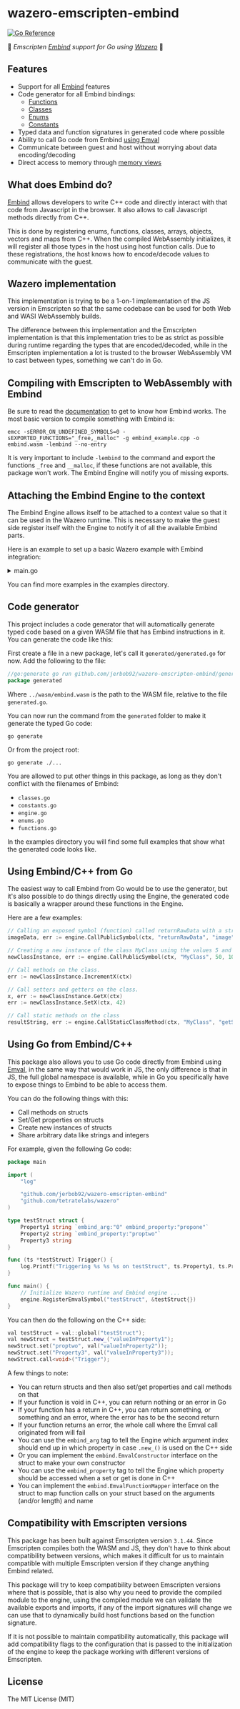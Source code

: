 # wazero-emscripten-embind

[![Go Reference](https://pkg.go.dev/badge/github.com/jerbob92/wazero-emscripten-embind.svg)](https://pkg.go.dev/github.com/jerbob92/wazero-emscripten-embind)

:rocket: *Emscripten [Embind](https://emscripten.org/docs/porting/connecting_cpp_and_javascript/embind.html) support for Go using [Wazero](https://github.com/tetratelabs/wazero)* :rocket:

## Features

* Support for all [Embind](https://emscripten.org/docs/porting/connecting_cpp_and_javascript/embind.html) features
* Code generator for all Embind bindings:
    * [Functions](https://emscripten.org/docs/porting/connecting_cpp_and_javascript/embind.html#a-quick-example)
    * [Classes](https://emscripten.org/docs/porting/connecting_cpp_and_javascript/embind.html#classes)
    * [Enums](https://emscripten.org/docs/porting/connecting_cpp_and_javascript/embind.html#enums)
    * [Constants](https://emscripten.org/docs/porting/connecting_cpp_and_javascript/embind.html#constants)
* Typed data and function signatures in generated code where possible
* Ability to call Go code from
  Embind [using Emval](https://emscripten.org/docs/porting/connecting_cpp_and_javascript/embind.html#using-val-to-transliterate-javascript-to-c)
* Communicate between guest and host without worrying about data encoding/decoding
* Direct access to memory
  through [memory views](https://emscripten.org/docs/porting/connecting_cpp_and_javascript/embind.html#memory-views)

## What does Embind do?

[Embind](https://emscripten.org/docs/porting/connecting_cpp_and_javascript/embind.html) allows developers to write C++
code and directly interact with that code from Javascript in the browser. It also allows to call Javascript methods
directly from C++.

This is done by registering enums, functions, classes, arrays, objects, vectors and maps from C++. When the compiled
WebAssembly initializes, it will register all those types in the host using host function calls.
Due to these registrations, the host knows how to encode/decode values to communicate with the guest.

## Wazero implementation

This implementation is trying to be a 1-on-1 implementation of the JS version in Emscripten so that the same codebase
can be used for both Web and WASI WebAssembly builds.

The difference between this implementation and the Emscripten implementation is that this implementation tries to be as
strict as possible during runtime regarding the types that are encoded/decoded, while in the Emscripten implementation
a lot is trusted to the browser WebAssembly VM to cast between types, something we can't do in Go.

## Compiling with Emscripten to WebAssembly with Embind

Be sure to read the [documentation](https://emscripten.org/docs/porting/connecting_cpp_and_javascript/embind.html) to
get to know how Embind works. The most basic version to compile something with Embind is:

```shell
emcc -sERROR_ON_UNDEFINED_SYMBOLS=0 -sEXPORTED_FUNCTIONS="_free,_malloc" -g embind_example.cpp -o embind.wasm -lembind --no-entry
```

It is very important to include `-lembind` to the command and export the functions `_free` and `__malloc`, if these
functions are not available, this package won't work. The Embind Engine will notify you of missing exports.

## Attaching the Embind Engine to the context

The Embind Engine allows itself to be attached to a context value so that it can be used in the Wazero runtime.
This is necessary to make the guest side register itself with the Engine to notify it of all the available Embind
parts.

Here is an example to set up a basic Wazero example with Embind integration:
<details>
  <summary>main.go</summary>

```go
package main

import (
	"context"
	"log"

	"github.com/jerbob92/wazero-emscripten-embind"
	"github.com/tetratelabs/wazero"
	"github.com/tetratelabs/wazero/imports/emscripten"
	"github.com/tetratelabs/wazero/imports/wasi_snapshot_preview1"
)

//go:embed wasm/embind.wasm
var wasm []byte

func main() {
	ctx := context.Background()
	runtimeConfig := wazero.NewRuntimeConfig()
	r := wazero.NewRuntimeWithConfig(ctx, runtimeConfig)
	defer r.Close(ctx)

	if _, err := wasi_snapshot_preview1.Instantiate(ctx, r); err != nil {
		log.Fatal(err)
	}

	compiledModule, err := r.CompileModule(ctx, wasm)
	if err != nil {
		log.Fatal(err)
	}

	builder := r.NewHostModuleBuilder("env")

	emscriptenExporter, err := emscripten.NewFunctionExporterForModule(compiledModule)
	if err != nil {
		log.Fatal(err)
	}

	emscriptenExporter.ExportFunctions(builder)

	engine := embind.CreateEngine(embind.NewConfig())

	embindExporter := engine.NewFunctionExporterForModule(compiledModule)
	err = embindExporter.ExportFunctions(builder)
	if err != nil {
		log.Fatal(err)
	}

	_, err = builder.Instantiate(ctx)
	if err != nil {
		log.Fatal(err)
	}

	moduleConfig := wazero.NewModuleConfig().
		WithStartFunctions("_initialize").
		WithName("")

	ctx = engine.Attach(ctx)
	_, err = r.InstantiateModule(ctx, compiledModule, moduleConfig)
	if err != nil {
		log.Fatal(err)
	}

	// If you have a generated package, you have to attach it to the engine to
	// register the generated values/types with the Engine.
	err = generated.Attach(engine)
	if err != nil {
		log.Fatal(err)
	}
}
```

</details>

You can find more examples in the examples directory.

## Code generator

This project includes a code generator that will automatically generate typed code based on a given WASM file that has
Embind instructions in it. You can generate the code like this:

First create a file in a new package, let's call it `generated/generated.go` for now. Add the following to the file:

```go
//go:generate go run github.com/jerbob92/wazero-emscripten-embind/generator -wasm=../wasm/embind.wasm
package generated
```

Where `../wasm/embind.wasm` is the path to the WASM file, relative to the file `generated.go`.

You can now run the command from the `generated` folder to make it generate the typed Go code:

```shell
go generate
```

Or from the project root:

```shell
go generate ./...
```

You are allowed to put other things in this package, as long as they don't conflict with the filenames of Embind:

* `classes.go`
* `constants.go`
* `engine.go`
* `enums.go`
* `functions.go`

In the examples directory you will find some full examples that show what the generated code looks like.

## Using Embind/C++ from Go

The easiest way to call Embind from Go would be to use the generator, but it's also possible to do things directly using
the Engine, the generated code is basically a wrapper around these functions in the Engine.

Here are a few examples:

```go
// Calling an exposed symbol (function) called returnRawData with a string argument.
imageData, err := engine.CallPublicSymbol(ctx, "returnRawData", "image")

// Creating a new instance of the class MyClass using the values 5 and 10 in the constructor.
newClassInstance, err := engine.CallPublicSymbol(ctx, "MyClass", 50, 10)

// Call methods on the class.
err := newClassInstance.IncrementX(ctx)

// Call setters and getters on the class.
x, err := newClassInstance.GetX(ctx)
err := newClassInstance.SetX(ctx, 42)

// Call static methods on the class
resultString, err := engine.CallStaticClassMethod(ctx, "MyClass", "getStringFromInstance", newClassInstance)
```

## Using Go from Embind/C++

This package also allows you to use Go code directly from Embind
using [Emval](https://emscripten.org/docs/api_reference/val.h.html), in the same way that would work in JS, the only
difference is that in JS, the full global namespace is available, while in Go you specifically have to expose things to
Embind to be able to access them.

You can do the following things with this:

* Call methods on structs
* Set/Get properties on structs
* Create new instances of structs
* Share arbitrary data like strings and integers

For example, given the following Go code:

```go
package main

import (
	"log"

	"github.com/jerbob92/wazero-emscripten-embind"
	"github.com/tetratelabs/wazero"
)

type testStruct struct {
	Property1 string `embind_arg:"0" embind_property:"propone"`
	Property2 string `embind_property:"proptwo"`
	Property3 string
}

func (ts *testStruct) Trigger() {
	log.Printf("Triggering %s %s %s on testStruct", ts.Property1, ts.Property2, ts.Property3)
}

func main() {
	// Initialize Wazero runtime and Embind engine ...
	engine.RegisterEmvalSymbol("testStruct", &testStruct{})
}
```

You can then do the following on the C++ side:

```cpp
val testStruct = val::global("testStruct");
val newStruct = testStruct.new_("valueInProperty1");
newStruct.set("proptwo", val("valueInProperty2"));
newStruct.set("Property3", val("valueInProperty3"));
newStruct.call<void>("Trigger");
```

A few things to note:

* You can return structs and then also set/get properties and call methods on that
* If your function is void in C++, you can return nothing or an error in Go
* If your function has a return in C++, you can return something, or something and an error, where the error has to be
  the second return
* If your function returns an error, the whole call where the Emval call originated from will fail
* You can use the `embind_arg` tag to tell the Engine which argument index should end up in which property in
  case `.new_()` is used on the C++ side
* Or you can implement the `embind.EmvalConstructor` interface on the struct to make your own constructor
* You can use the `embind_property` tag to tell the Engine which property should be accessed when a set or get is done 
  in C++
* You can implement the `embind.EmvalFunctionMapper` interface on the struct to map function calls on your struct based
  on the arguments (and/or length) and name

## Compatibility with Emscripten versions

This package has been built against Emscripten version `3.1.44`. Since Emscripten compiles both the WASM and JS, they
don't have to think about compatibility between versions, which makes it difficult for us to maintain compatible with
multiple Emscripten version if they change anything Embind related.

This package will try to keep compatibility between Emscripten versions where that is possible, that is also why you 
need to provide the compiled module to the engine, using the compiled module we can validate the available exports and
imports, if any of the import signatures will change we can use that to dynamically build host functions based on the
function signature.

If it is not possible to maintain compatibility automatically, this package will add compatibility flags to the
configuration that is passed to the initialization of the engine to keep the package working with different versions of
Emscripten.

## License

The MIT License (MIT)
